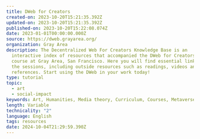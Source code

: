 ```yaml
---
title: DWeb for Creators
created-on: 2023-10-20T15:21:35.392Z
updated-on: 2023-10-20T15:21:35.392Z
published-on: 2023-10-20T15:22:08.074Z
date: 2023-01-01T00:00:00.000Z
source: https://dweb.grayarea.org/
organization: Gray Area
description: The Decentralized Web For Creators Knowledge Base is an
  interactive index of resources that accompanied the DWeb for Creators online
  course at Gray Area, San Francisco. Here you will find essential links from
  the sessions, including outside resources such as readings, videos and other
  references. Start using the DWeb in your work today!
type: tutorial
topic:
  - art
  - social-impact
keywords: Art, Humanities, Media theory, Curriculum, Courses, Metaverse, Paid
length: Variable
technicality: "2"
language: English
tags: resources
date: 2024-10-04T21:29:59.390Z
---
```

